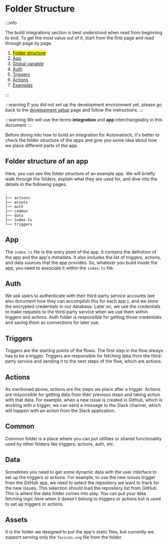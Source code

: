 # Folder Structure

:::info

The build integrations section is best understood when read from beginning to end. To get the most value out of it, start from the first page and read through page by page.

1. [<mark>Folder structure</mark>](/build-integrations/folder-structure)
2. [App](/build-integrations/app)
3. [Global variable](/build-integrations/global-variable)
4. [Auth](/build-integrations/auth)
5. [Triggers](/build-integrations/triggers)
6. [Actions](/build-integrations/actions)
7. [Examples](/build-integrations/examples)

:::

:::warning
If you did not set up the development environment yet, please go back to the [development setup](/contributing/development-setup) page and follow the instructions.
:::

:::warning
We will use the terms **integration** and **app** interchangeably in this document.
:::

Before diving into how to build an integration for Automatisch, it's better to check the folder structure of the apps and give you some idea about how we place different parts of the app.

## Folder structure of an app

Here, you can see the folder structure of an example app. We will briefly walk through the folders, explain what they are used for, and dive into the details in the following pages.

```
.
├── actions
├── assets
├── auth
├── common
├── data
├── index.ts
└── triggers
```

## App

The `index.ts` file is the entry point of the app. It contains the definition of the app and the app's metadata. It also includes the list of triggers, actions, and data sources that the app provides. So, whatever you build inside the app, you need to associate it within the `index.ts` file.

## Auth

We ask users to authenticate with their third-party service accounts (we also document how they can accomplish this for each app.), and we store the encrypted credentials in our database. Later on, we use the credentials to make requests to the third-party service when we use them within triggers and actions. Auth folder is responsible for getting those credentials and saving them as connections for later use.

## Triggers

Triggers are the starting points of the flows. The first step in the flow always has to be a trigger. Triggers are responsible for fetching data from the third-party service and sending it to the next steps of the flow, which are actions.

## Actions

As mentioned above, actions are the steps we place after a trigger. Actions are responsible for getting data from their previous steps and taking action with that data. For example, when a new issue is created in GitHub, which is working with a trigger, we can send a message to the Slack channel, which will happen with an action from the Slack application.

## Common

Common folder is a place where you can put utilities or shared functionality used by other folders like triggers, actions, auth, etc.

## Data

Sometimes you need to get some dynamic data with the user interface to set up the triggers or actions. For example, to use the new issues trigger from the GitHub app, we need to select the repository we want to track for the new issues. This selection should load the repository list from GitHub. This is where the data folder comes into play. You can put your data fetching logic here when it doesn't belong to triggers or actions but is used to set up triggers or actions.

## Assets

It is the folder we designed to put the app's static files, but currently we support serving only the `favicon.svg` file from the folder.
